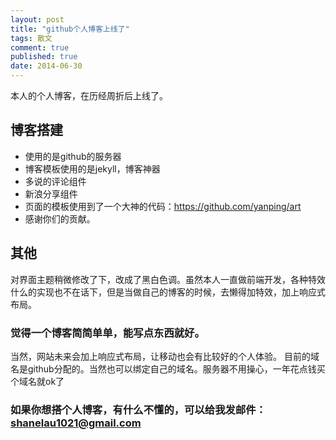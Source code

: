 ```yaml
---
layout: post
title: "github个人博客上线了"
tags: 散文
comment: true
published: true
date: 2014-06-30
---
```



本人的个人博客，在历经周折后上线了。
## 博客搭建  
* 使用的是github的服务器  
* 博客模板使用的是jekyll，博客神器
* 多说的评论组件
* 新浪分享组件
* 页面的模板使用到了一个大神的代码：https://github.com/yanping/art   
* 感谢你们的贡献。

## 其他
对界面主题稍微修改了下，改成了黑白色调。虽然本人一直做前端开发，各种特效什么的实现也不在话下，但是当做自己的博客的时候，去懒得加特效，加上响应式布局。
### 觉得一个博客简简单单，能写点东西就好。
当然，网站未来会加上响应式布局，让移动也会有比较好的个人体验。
目前的域名是github分配的。当然也可以绑定自己的域名。服务器不用操心，一年花点钱买个域名就ok了



### 如果你想搭个人博客，有什么不懂的，可以给我发邮件：shanelau1021@gmail.com


